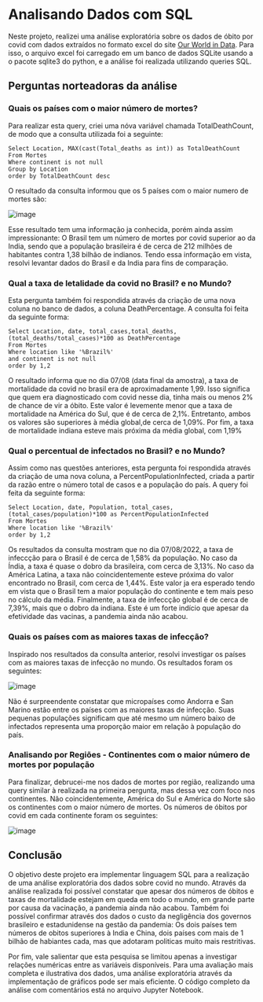 # Analisando Dados com SQL

Neste projeto, realizei uma análise exploratória sobre os dados de óbito por covid com dados extraídos no formato excel do site [Our World in Data](https://ourworldindata.org/covid-deaths). Para isso, o arquivo excel foi carregado em um banco de dados SQLite usando a o pacote sqlite3 do python, e a análise foi realizada utilizando queries SQL. 

## Perguntas norteadoras da análise
### Quais os países com o maior número de mortes?
Para realizar esta query, criei uma nóva variável chamada TotalDeathCount, de modo que a consulta utilizada foi a seguinte:

```
Select Location, MAX(cast(Total_deaths as int)) as TotalDeathCount
From Mortes
Where continent is not null 
Group by Location
order by TotalDeathCount desc
```

O resultado da consulta informou que os 5 países com o maior numero de mortes são:

![image](https://user-images.githubusercontent.com/77032413/183773194-126e657d-5a5b-4195-bfef-365f9d6a7ab1.png)

Esse resultado tem uma informação ja conhecida, porém ainda assim impressionante: O Brasil tem um número de mortes por covid superior ao da India, sendo que a população brasileira é de cerca de 212 milhões de habitantes contra 1,38 bilhão de indianos. Tendo essa informação em vista, resolvi levantar dados do Brasil e da India para fins de comparação.

### Qual a taxa de letalidade da covid no Brasil? e no Mundo?

Esta pergunta também foi respondida através da criação de uma nova coluna no banco de dados, a coluna DeathPercentage. A consulta foi feita da seguinte forma:

```
Select Location, date, total_cases,total_deaths, (total_deaths/total_cases)*100 as DeathPercentage
From Mortes
Where location like '%Brazil%'
and continent is not null 
order by 1,2
```

O resultado informa que no dia 07/08 (data final da amostra), a taxa de mortalidade da covid no brasil era de aproximadamente 1,99. Isso significa que quem era diagnosticado com covid nesse dia, tinha mais ou menos 2% de chance de vir a óbito. Este valor é levemente menor que a taxa de mortalidade na América do Sul, que é de cerca de 2,1%. Entretanto, ambos os valores são superiores à média global,de cerca de 1,09%. Por fim, a taxa de mortalidade indiana esteve mais próxima da média global, com 1,19%

### Qual o percentual de infectados no Brasil? e no Mundo?

Assim como nas questões anteriores, esta pergunta foi respondida através da criação de uma nova coluna, a PercentPopulationInfected, criada a partir da razão entre o número total de casos e a população do país. A query foi feita da seguinte forma:

```
Select Location, date, Population, total_cases,  (total_cases/population)*100 as PercentPopulationInfected
From Mortes
Where location like '%Brazil%'
order by 1,2
```

Os resultados da consulta mostram que no dia 07/08/2022, a taxa de infeccção para o Brasil é de cerca de 1,58% da população. No caso da Índia, a taxa é quase o dobro da brasileira, com cerca de 3,13%. No caso da América Latina, a taxa não coincidentemente esteve próxima do valor encontrado no Brasil, com cerca de 1,44%. Este valor ja era esperado tendo em vista que o Brasil tem a maior população do continente e tem mais peso no cálculo da média. Finalmente, a taxa de infeccção global é de cerca de 7,39%, mais que o dobro da indiana. Este é um forte indício que apesar da efetividade das vacinas, a pandemia ainda não acabou.

### Quais os países com as maiores taxas de infecção?

Inspirado nos resultados da consulta anterior, resolvi investigar os países com as maiores taxas de infecção no mundo. Os resultados foram os seguintes:

![image](https://user-images.githubusercontent.com/77032413/183775450-ecd01ad9-86bd-4048-b34a-4cae8c6f4b97.png)

Não é surpreendente constatar que micropaíses como Andorra e San Marino estão entre os países com as maiores taxas de infecção. Suas pequenas populações significam que até mesmo um número baixo de infectados representa uma proporção maior em relação à população do país.

### Analisando por Regiões - Continentes com o maior número de mortes por população

Para finalizar, debrucei-me nos dados de mortes por região, realizando uma query similar à realizada na primeira pergunta, mas dessa vez com foco nos continentes.
Não coincidentemente, América do Sul e América do Norte são os continentes com o maior número de mortes.  Os números de óbitos por covid em cada continente foram os seguintes:

![image](https://user-images.githubusercontent.com/77032413/183776021-f6ffef8f-9d46-4a46-b4ff-02b7e279e9c0.png)

## Conclusão

O objetivo deste projeto era implementar linguagem SQL para a realização de uma análise exploratória dos dados sobre covid no mundo. Através da análise realizada foi possível constatar que apesar dos números de óbitos e taxas de mortalidade estejam em queda em todo o mundo, em grande parte por causa da vacinação, a pandemia ainda não acabou. Também foi possível confirmar através dos dados o custo da negligência dos governos brasileiro e estadunidense na gestão da pandemia: Os dois países tem números de obitos superiores à India e China, dois países com mais de 1 bilhão de habiantes cada, mas que adotaram politicas muito mais restritivas. 

Por fim, vale salientar que esta pesquisa se limitou apenas a investigar relações numéricas entre as variáveis disponíveis. Para uma avaliação mais completa e ilustrativa dos dados, uma análise exploratória através da implementação de gráficos pode ser mais eficiente. O código completo da análise com comentários está no arquivo Jupyter Notebook.
